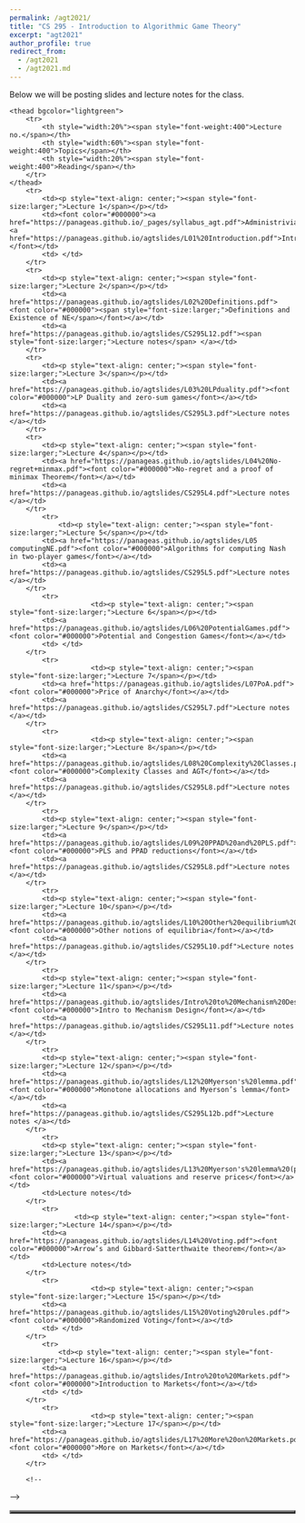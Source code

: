 ```yaml
---
permalink: /agt2021/
title: "CS 295 - Introduction to Algorithmic Game Theory"
excerpt: "agt2021"
author_profile: true
redirect_from: 
  - /agt2021
  - /agt2021.md
---
```

Below we will be posting slides and lecture notes for the class. 

<table align="center" border="3" cellpadding="2" cellspacing="2">
	 
	<thead bgcolor="lightgreen">
		<tr>
			<th style="width:20%"><span style="font-weight:400">Lecture no.</span></th>
			<th style="width:60%"><span style="font-weight:400">Topics</span></th>
			<th style="width:20%"><span style="font-weight:400">Reading</span></th>
		</tr>
	</thead>
		<tr>
			<td><p style="text-align: center;"><span style="font-size:larger;">Lecture 1</span></p></td>
			<td><font color="#000000"><a href="https://panageas.github.io/_pages/syllabus_agt.pdf">Administrivia</a>,  <a href="https://panageas.github.io/agtslides/L01%20Introduction.pdf">Introduction</a></font></td>
			<td> </td>
		</tr>
		<tr>
			<td><p style="text-align: center;"><span style="font-size:larger;">Lecture 2</span></p></td>
			<td><a href="https://panageas.github.io/agtslides/L02%20Definitions.pdf"><font color="#000000"><span style="font-size:larger;">Definitions and Existence of NE</span></font></a></td>
			<td><a href="https://panageas.github.io/agtslides/CS295L12.pdf"><span style="font-size:larger;">Lecture notes</span> </a></td>
		</tr>
		<tr>
			<td><p style="text-align: center;"><span style="font-size:larger;">Lecture 3</span></p></td>
			<td><a href="https://panageas.github.io/agtslides/L03%20LPduality.pdf"><font color="#000000">LP Duality and zero-sum games</font></a></td>
			<td><a href="https://panageas.github.io/agtslides/CS295L3.pdf">Lecture notes </a></td>
		</tr>
		<tr>
			<td><p style="text-align: center;"><span style="font-size:larger;">Lecture 4</span></p></td>
			<td><a href="https://panageas.github.io/agtslides/L04%20No-regret+minmax.pdf"><font color="#000000">No-regret and a proof of minimax Theorem</font></a></td>
			<td><a href="https://panageas.github.io/agtslides/CS295L4.pdf">Lecture notes </a></td>
		</tr>
			<tr>
				<td><p style="text-align: center;"><span style="font-size:larger;">Lecture 5</span></p></td>
			<td><a href="https://panageas.github.io/agtslides/L05 computingNE.pdf"><font color="#000000">Algorithms for computing Nash in two-player games</font></a></td>
			<td><a href="https://panageas.github.io/agtslides/CS295L5.pdf">Lecture notes </a></td>
		</tr>
			<tr>
						<td><p style="text-align: center;"><span style="font-size:larger;">Lecture 6</span></p></td>
			<td><a href="https://panageas.github.io/agtslides/L06%20PotentialGames.pdf"><font color="#000000">Potential and Congestion Games</font></a></td>
			<td> </td>
		</tr>
			<tr>
						<td><p style="text-align: center;"><span style="font-size:larger;">Lecture 7</span></p></td>
			<td><a href="https://panageas.github.io/agtslides/L07PoA.pdf"><font color="#000000">Price of Anarchy</font></a></td>
			<td><a href="https://panageas.github.io/agtslides/CS295L7.pdf">Lecture notes </a></td>
		</tr>
			<tr>
						<td><p style="text-align: center;"><span style="font-size:larger;">Lecture 8</span></p></td>
			<td><a href="https://panageas.github.io/agtslides/L08%20Complexity%20Classes.pdf"><font color="#000000">Complexity Classes and AGT</font></a></td>
			<td><a href="https://panageas.github.io/agtslides/CS295L8.pdf">Lecture notes </a></td>
		</tr>
			<tr>
			<td><p style="text-align: center;"><span style="font-size:larger;">Lecture 9</span></p></td>
			<td><a href="https://panageas.github.io/agtslides/L09%20PPAD%20and%20PLS.pdf"><font color="#000000">PLS and PPAD reductions</font></a></td>
			<td><a href="https://panageas.github.io/agtslides/CS295L8.pdf">Lecture notes </a></td>
		</tr>
			<tr>
			<td><p style="text-align: center;"><span style="font-size:larger;">Lecture 10</span></p></td>
			<td><a href="https://panageas.github.io/agtslides/L10%20Other%20equilibrium%20notions.pdf"><font color="#000000">Other notions of equilibria</font></a></td>
			<td><a href="https://panageas.github.io/agtslides/CS295L10.pdf">Lecture notes </a></td>
		</tr>
			<tr>
			<td><p style="text-align: center;"><span style="font-size:larger;">Lecture 11</span></p></td>
			<td><a href="https://panageas.github.io/agtslides/Intro%20to%20Mechanism%20Design.pdf"><font color="#000000">Intro to Mechanism Design</font></a></td>
			<td><a href="https://panageas.github.io/agtslides/CS295L11.pdf">Lecture notes </a></td>
		</tr>
			<tr>
			<td><p style="text-align: center;"><span style="font-size:larger;">Lecture 12</span></p></td>
			<td><a href="https://panageas.github.io/agtslides/L12%20Myerson's%20lemma.pdf"><font color="#000000">Monotone allocations and Myerson’s lemma</font></a></td>
			<td><a href="https://panageas.github.io/agtslides/CS295L12b.pdf">Lecture notes </a></td>
		</tr>
			<tr>
			<td><p style="text-align: center;"><span style="font-size:larger;">Lecture 13</span></p></td>
			<td><a href="https://panageas.github.io/agtslides/L13%20Myerson's%20lemma%20(part2).pdf"><font color="#000000">Virtual valuations and reserve prices</font></a></td>
			<td>Lecture notes</td>
		</tr>
			<tr>
					<td><p style="text-align: center;"><span style="font-size:larger;">Lecture 14</span></p></td>
			<td><a href="https://panageas.github.io/agtslides/L14%20Voting.pdf"><font color="#000000">Arrow’s and Gibbard-Satterthwaite theorem</font></a></td>
			<td>Lecture notes</td>
		</tr>
			<tr>
						<td><p style="text-align: center;"><span style="font-size:larger;">Lecture 15</span></p></td>
			<td><a href="https://panageas.github.io/agtslides/L15%20Voting%20rules.pdf"><font color="#000000">Randomized Voting</font></a></td>
			<td> </td>
		</tr>
			<tr>
				<td><p style="text-align: center;"><span style="font-size:larger;">Lecture 16</span></p></td>
			<td><a href="https://panageas.github.io/agtslides/Intro%20to%20Markets.pdf"><font color="#000000">Introduction to Markets</font></a></td>
			<td> </td>
		</tr>
			<tr>
						<td><p style="text-align: center;"><span style="font-size:larger;">Lecture 17</span></p></td>
			<td><a href="https://panageas.github.io/agtslides/L17%20More%20on%20Markets.pdf"><font color="#000000">More on Markets</font></a></td>
			<td> </td>
		</tr>
		 
		<!--
-->
		 
</table>
